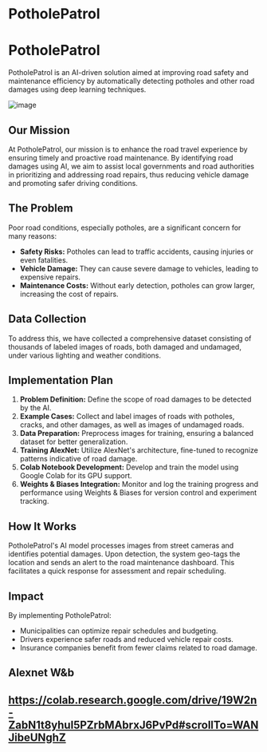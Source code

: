 # PotholePatrol
# PotholePatrol

PotholePatrol is an AI-driven solution aimed at improving road safety and maintenance efficiency by automatically detecting potholes and other road damages using deep learning techniques.

![image](https://github.com/YochaiKariv/PotholePatrol/assets/143042970/53633c36-5104-4236-8a98-6cf4041b95c7)


## Our Mission

At PotholePatrol, our mission is to enhance the road travel experience by ensuring timely and proactive road maintenance. By identifying road damages using AI, we aim to assist local governments and road authorities in prioritizing and addressing road repairs, thus reducing vehicle damage and promoting safer driving conditions.

## The Problem

Poor road conditions, especially potholes, are a significant concern for many reasons:

- **Safety Risks:** Potholes can lead to traffic accidents, causing injuries or even fatalities.
- **Vehicle Damage:** They can cause severe damage to vehicles, leading to expensive repairs.
- **Maintenance Costs:** Without early detection, potholes can grow larger, increasing the cost of repairs.

## Data Collection

To address this, we have collected a comprehensive dataset consisting of thousands of labeled images of roads, both damaged and undamaged, under various lighting and weather conditions.

## Implementation Plan

1. **Problem Definition:** Define the scope of road damages to be detected by the AI.
2. **Example Cases:** Collect and label images of roads with potholes, cracks, and other damages, as well as images of undamaged roads.
3. **Data Preparation:** Preprocess images for training, ensuring a balanced dataset for better generalization.
4. **Training AlexNet:** Utilize AlexNet's architecture, fine-tuned to recognize patterns indicative of road damage.
5. **Colab Notebook Development:** Develop and train the model using Google Colab for its GPU support.
6. **Weights & Biases Integration:** Monitor and log the training progress and performance using Weights & Biases for version control and experiment tracking.

## How It Works

PotholePatrol's AI model processes images from street cameras and identifies potential damages. Upon detection, the system geo-tags the location and sends an alert to the road maintenance dashboard. This facilitates a quick response for assessment and repair scheduling.

## Impact

By implementing PotholePatrol:

- Municipalities can optimize repair schedules and budgeting.
- Drivers experience safer roads and reduced vehicle repair costs.
- Insurance companies benefit from fewer claims related to road damage.

## Alexnet W&b
https://colab.research.google.com/drive/19W2n-ZabN1t8yhul5PZrbMAbrxJ6PvPd#scrollTo=WANJibeUNghZ
---

